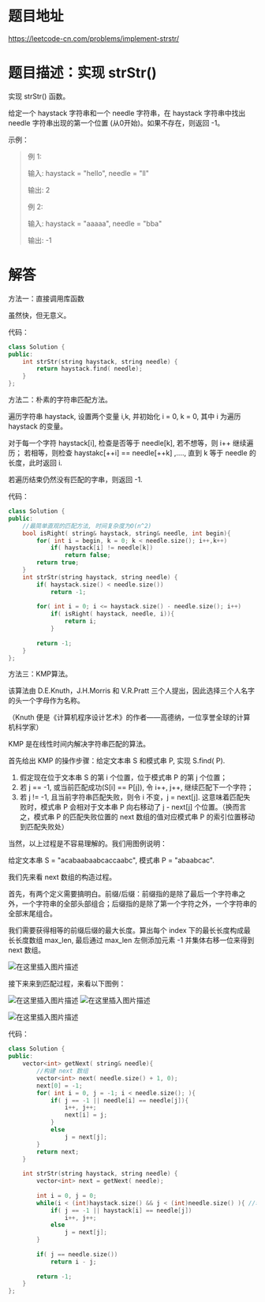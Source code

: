 # 题目地址
https://leetcode-cn.com/problems/implement-strstr/

# 题目描述：实现 strStr()
实现 strStr() 函数。

给定一个 haystack 字符串和一个 needle 字符串，在 haystack 字符串中找出 needle 字符串出现的第一个位置 (从0开始)。如果不存在，则返回  -1。

示例：
>例 1:
>
>输入: haystack = "hello", needle = "ll"
>
>输出: 2
>
>例 2:
>
>输入: haystack = "aaaaa", needle = "bba"
>
>输出: -1


# 解答
方法一：直接调用库函数

虽然快，但无意义。

代码：
```cpp
class Solution {
public:
    int strStr(string haystack, string needle) {
        return haystack.find( needle);
    }
};
```


方法二：朴素的字符串匹配方法。

遍历字符串 haystack, 设置两个变量 i,k, 并初始化 i = 0, k = 0, 其中 i 为遍历 haystack 的变量。 

对于每一个字符 haystack[i], 检查是否等于 needle[k], 若不想等，则 i++ 继续遍历； 若相等，则检查 haystakc[++i] == needle[++k] ,...., 直到 k 等于 needle 的长度，此时返回 i.

若遍历结束仍然没有匹配的字串，则返回 -1.

代码：
```cpp
class Solution {
public:
    //最简单直观的匹配方法, 时间复杂度为O(n^2)
    bool isRight( string& haystack, string& needle, int begin){
        for( int i = begin, k = 0; k < needle.size(); i++,k++)
            if( haystack[i] != needle[k])
                return false;
        return true;
    }
    int strStr(string haystack, string needle) {
        if( haystack.size() < needle.size())
            return -1;
        
        for( int i = 0; i <= haystack.size() - needle.size(); i++)
            if( isRight( haystack, needle, i)){
                return i;
            }
            
        return -1;
    }
};
```

方法三：KMP算法。

该算法由 D.E.Knuth，J.H.Morris 和 V.R.Pratt 三个人提出，因此选择三个人名字的头一个字母作为名称。

（Knuth 便是《计算机程序设计艺术》的作者——高德纳，一位享誉全球的计算机科学家）

KMP 是在线性时间内解决字符串匹配的算法。

首先给出 KMP 的操作步骤：给定文本串 S 和模式串 P, 实现 S.find( P).

1. 假定现在位于文本串 S 的第 i 个位置，位于模式串 P 的第 j 个位置；
2. 若 j == -1, 或当前匹配成功(S[i] == P[j]), 令 i++, j++, 继续匹配下一个字符；
3. 若 j != -1, 且当前字符串匹配失败，则令 i 不变，j = next[j]. 这意味着匹配失败时，模式串 P 会相对于文本串 P 向右移动了 j - next[j] 个位置。（换而言之，模式串 P 的匹配失败位置的 next 数组的值对应模式串 P 的索引位置移动到匹配失败处）

当然，以上过程是不容易理解的。我们用图例说明：

给定文本串 S = "acabaabaabcaccaabc", 模式串 P = "abaabcac".

我们先来看 next 数组的构造过程。

首先，有两个定义需要搞明白。前缀/后缀：前缀指的是除了最后一个字符串之外，一个字符串的全部头部组合；后缀指的是除了第一个字符之外，一个字符串的全部末尾组合。

我们需要获得相等的前缀后缀的最大长度。算出每个 index 下的最长长度构成最长长度数组 max_len, 最后通过 max_len 左侧添加元素 -1 并集体右移一位来得到 next 数组。

![在这里插入图片描述](https://img-blog.csdnimg.cn/20190912094917846.png?)

接下来来到匹配过程，来看以下图例：

![在这里插入图片描述](https://img-blog.csdnimg.cn/20190912100702273.png?)
![在这里插入图片描述](https://img-blog.csdnimg.cn/20190912100718847.png?)

![在这里插入图片描述](https://img-blog.csdnimg.cn/2019091210073733.png?)


代码：
```cpp
class Solution {
public:
    vector<int> getNext( string& needle){
        //构建 next 数组
        vector<int> next( needle.size() + 1, 0);
        next[0] = -1;
        for( int i = 0, j = -1; i < needle.size(); ){
            if( j == -1 || needle[i] == needle[j]){
                i++, j++;
                next[i] = j;
            }
            else
                j = next[j];
        }    
        return next;
    }
    
    int strStr(string haystack, string needle) {
        vector<int> next = getNext( needle);
 
        int i = 0, j = 0;
        while(i < (int)haystack.size() && j < (int)needle.size() ){ //若没有强制类型转换，则 -1 为最大数
            if( j == -1 || haystack[i] == needle[j])
                i++, j++;
            else
                j = next[j];
        }
        
        if( j == needle.size())
            return i - j;
        
        return -1;
    }
};
```
